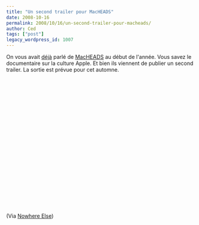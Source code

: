 ```yaml
---
title: "Un second trailer pour MacHEADS"
date: 2008-10-16
permalink: 2008/10/16/un-second-trailer-pour-macheads/
author: Ced
tags: ["post"]
legacy_wordpress_id: 1007
---
```


On vous avait [déjà](http://64k.be/2008/01/23/le-trailer-de-macheads/) parlé de [MacHEADS](http://macheadsthemovie.com/) au début de l'année. Vous savez le documentaire sur la culture Apple. Et bien ils viennent de publier un second trailer. La sortie est prévue pour cet automne.

<object classid="clsid:d27cdb6e-ae6d-11cf-96b8-444553540000" width="425" height="344" codebase="http://download.macromedia.com/pub/shockwave/cabs/flash/swflash.cab#version=6,0,40,0"><param name="allowFullScreen" value="true" /><param name="src" value="http://www.youtube.com/v/yfZsiQ8CclE&amp;hl=en&amp;fs=1" /><embed type="application/x-shockwave-flash" width="425" height="344" src="http://www.youtube.com/v/yfZsiQ8CclE&amp;hl=en&amp;fs=1" allowfullscreen="true"></embed></object>

<!-- excerpt -->

(Via [Nowhere Else](http://www.nowhereelse.fr/?p=11565))
